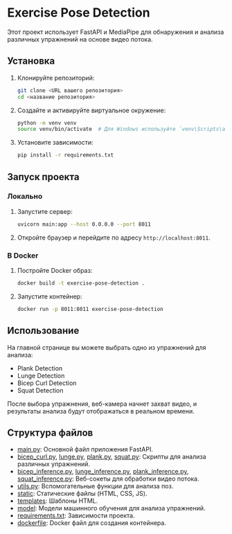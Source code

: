# Exercise Pose Detection

Этот проект использует FastAPI и MediaPipe для обнаружения и анализа различных упражнений на основе видео потока.


## Установка

1. Клонируйте репозиторий:
    ```sh
    git clone <URL вашего репозитория>
    cd <название репозитория>
    ```

2. Создайте и активируйте виртуальное окружение:
    ```sh
    python -m venv venv
    source venv/bin/activate  # Для Windows используйте `venv\Scripts\activate`
    ```

3. Установите зависимости:
    ```sh
    pip install -r requirements.txt
    ```

## Запуск проекта

### Локально

1. Запустите сервер:
    ```sh
    uvicorn main:app --host 0.0.0.0 --port 8011
    ```

2. Откройте браузер и перейдите по адресу `http://localhost:8011`.

### В Docker

1. Постройте Docker образ:
    ```sh
    docker build -t exercise-pose-detection .
    ```

2. Запустите контейнер:
    ```sh
    docker run -p 8011:8011 exercise-pose-detection
    ```

## Использование

На главной странице вы можете выбрать одно из упражнений для анализа:
- Plank Detection
- Lunge Detection
- Bicep Curl Detection
- Squat Detection

После выбора упражнения, веб-камера начнет захват видео, и результаты анализа будут отображаться в реальном времени.

## Структура файлов

- [main.py](http://_vscodecontentref_/14): Основной файл приложения FastAPI.
- [bicep_curl.py](http://_vscodecontentref_/15), [lunge.py](http://_vscodecontentref_/16), [plank.py](http://_vscodecontentref_/17), [squat.py](http://_vscodecontentref_/18): Скрипты для анализа различных упражнений.
- [bicep_inference.py](http://_vscodecontentref_/19), [lunge_inference.py](http://_vscodecontentref_/20), [plank_inference.py](http://_vscodecontentref_/21), [squat_inference.py](http://_vscodecontentref_/22): Веб-сокеты для обработки видео потока.
- [utils.py](http://_vscodecontentref_/23): Вспомогательные функции для анализа поз.
- [static](http://_vscodecontentref_/24): Статические файлы (HTML, CSS, JS).
- [templates](http://_vscodecontentref_/25): Шаблоны HTML.
- [model](http://_vscodecontentref_/26): Модели машинного обучения для анализа упражнений.
- [requirements.txt](http://_vscodecontentref_/27): Зависимости проекта.
- [dockerfile](http://_vscodecontentref_/28): Docker файл для создания контейнера.

